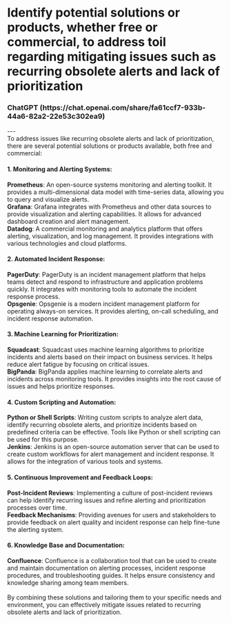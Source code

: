 <h1>Identify potential solutions or products, whether free or commercial, to address toil regarding mitigating issues such as recurring obsolete alerts and lack of prioritization</h1>

<h3>ChatGPT (https://chat.openai.com/share/fa61ccf7-933b-44a6-82a2-22e53c302ea9)</h3>
---
<br>
To address issues like recurring obsolete alerts and lack of prioritization, there are several potential solutions or products available, both free and commercial:
<br>
<h4>1. Monitoring and Alerting Systems:</h4>
<strong>Prometheus</strong>: An open-source systems monitoring and alerting toolkit. It provides a multi-dimensional data model with time-series data, allowing you to query and visualize alerts.<br>
<strong>Grafana</strong>: Grafana integrates with Prometheus and other data sources to provide visualization and alerting capabilities. It allows for advanced dashboard creation and alert management.<br>
<strong>Datadog</strong>: A commercial monitoring and analytics platform that offers alerting, visualization, and log management. It provides integrations with various technologies and cloud platforms.<br>

<h4>2. Automated Incident Response:</h4>
<strong>PagerDuty</strong>: PagerDuty is an incident management platform that helps teams detect and respond to infrastructure and application problems quickly. It integrates with monitoring tools to automate the incident response process.<br>
<strong>Opsgenie</strong>: Opsgenie is a modern incident management platform for operating always-on services. It provides alerting, on-call scheduling, and incident response automation.<br>

<h4>3. Machine Learning for Prioritization:</h4>
<strong>Squadcast</strong>: Squadcast uses machine learning algorithms to prioritize incidents and alerts based on their impact on business services. It helps reduce alert fatigue by focusing on critical issues.<br>
<strong>BigPanda</strong>: BigPanda applies machine learning to correlate alerts and incidents across monitoring tools. It provides insights into the root cause of issues and helps prioritize responses.<br>

<h4>4. Custom Scripting and Automation:</h4>
<strong>Python or Shell Scripts</strong>: Writing custom scripts to analyze alert data, identify recurring obsolete alerts, and prioritize incidents based on predefined criteria can be effective. Tools like Python or shell scripting can be used for this purpose.<br>
<strong>Jenkins</strong>: Jenkins is an open-source automation server that can be used to create custom workflows for alert management and incident response. It allows for the integration of various tools and systems.<br>

<h4>5. Continuous Improvement and Feedback Loops:</h4>
<strong>Post-Incident Reviews</strong>: Implementing a culture of post-incident reviews can help identify recurring issues and refine alerting and prioritization processes over time.<br>
<strong>Feedback Mechanisms</strong>: Providing avenues for users and stakeholders to provide feedback on alert quality and incident response can help fine-tune the alerting system.<br>

<h4>6. Knowledge Base and Documentation:</h4>
<strong>Confluence</strong>: Confluence is a collaboration tool that can be used to create and maintain documentation on alerting processes, incident response procedures, and troubleshooting guides. It helps ensure consistency and knowledge sharing among team members.<br>
<br>
By combining these solutions and tailoring them to your specific needs and environment, you can effectively mitigate issues related to recurring obsolete alerts and lack of prioritization.
